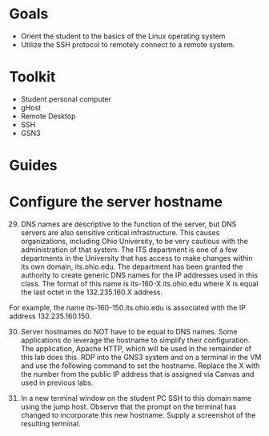 # Goals 
-   Orient the student to the basics of the Linux operating system
-   Utilize the SSH protocol to remotely connect to a remote system.

# Toolkit 
-   Student personal computer
-   gHost
-   Remote Desktop
-   SSH
-   GSN3

# Guides


# Configure the server hostname

29. DNS names are descriptive to the function of the server, but DNS
    servers are also sensitive critical infrastructure. This causes
    organizations, including Ohio University, to be very cautious with
    the administration of that system. The ITS department is one of a
    few departments in the University that has access to make changes
    within its own domain, its.ohio.edu. The department has been granted
    the authority to create generic DNS names for the IP addresses used
    in this class. The format of this name is its-160-X.its.ohio.edu
    where X is equal the last octet in the 132.235.160.X address.

For example, the name its-160-150.its.ohio.edu is associated with the IP
address 132.235.160.150.

30. Server hostnames do NOT have to be equal to DNS names. Some
    applications do leverage the hostname to simplify their
    configuration. The application, Apache HTTP, which will be used in
    the remainder of this lab does this. RDP into the GNS3 system and on
    a terminal in the VM and use the following command to set the
    hostname. Replace the X with the number from the public IP address
    that is assigned via Canvas and used in previous labs.



31.  In a new terminal window on the student PC SSH to this
    domain name using the jump host. Observe that the prompt on the
    terminal has changed to incorporate this new hostname. Supply a
    screenshot of the resulting terminal.
